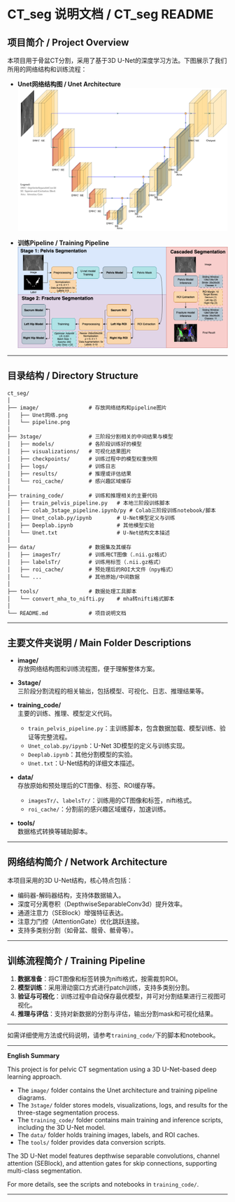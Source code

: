 # CT_seg 说明文档 / CT_seg README

## 项目简介 / Project Overview

本项目用于骨盆CT分割，采用了基于3D U-Net的深度学习方法。下图展示了我们所用的网络结构和训练流程：

- **Unet网络结构图 / Unet Architecture**  
  ![Unet网络](image/Unet_network.png)

- **训练Pipeline / Training Pipeline**  
  ![Pipeline](image/pipeline_black.png)

---

## 目录结构 / Directory Structure

```
ct_seg/
│
├── image/                # 存放网络结构和pipeline图片
│   ├── Unet网络.png
│   └── pipeline.png
│
├── 3stage/               # 三阶段分割相关的中间结果与模型
│   ├── models/           # 各阶段训练好的模型
│   ├── visualizations/   # 可视化结果图片
│   ├── checkpoints/      # 训练过程中的模型权重快照
│   ├── logs/             # 训练日志
│   ├── results/          # 推理或评估结果
│   └── roi_cache/        # 感兴趣区域缓存
│
├── training_code/        # 训练和推理相关的主要代码
│   ├── train_pelvis_pipeline.py   # 本地三阶段训练脚本
│   ├── colab_3stage_pipeline.ipynb/py # Colab三阶段训练notebook/脚本
│   ├── Unet_colab.py/ipynb        # U-Net模型定义与训练
│   ├── Deeplab.ipynb              # 其他模型实验
│   └── Unet.txt                   # U-Net结构文本描述
│
├── data/                 # 数据集及其缓存
│   ├── imagesTr/         # 训练用CT图像（.nii.gz格式）
│   ├── labelsTr/         # 训练用标签（.nii.gz格式）
│   ├── roi_cache/        # 预处理后的ROI大文件（npy格式）
│   └── ...               # 其他原始/中间数据
│
├── tools/                # 数据处理工具脚本
│   └── convert_mha_to_nifti.py    # mha转nifti格式脚本
│
└── README.md             # 项目说明文档
```

---

## 主要文件夹说明 / Main Folder Descriptions

- **image/**  
  存放网络结构图和训练流程图，便于理解整体方案。

- **3stage/**  
  三阶段分割流程的相关输出，包括模型、可视化、日志、推理结果等。

- **training_code/**  
  主要的训练、推理、模型定义代码。  
  - `train_pelvis_pipeline.py`：主训练脚本，包含数据加载、模型训练、验证等完整流程。  
  - `Unet_colab.py/ipynb`：U-Net 3D模型的定义与训练实现。  
  - `Deeplab.ipynb`：其他分割模型的实验。  
  - `Unet.txt`：U-Net结构的详细文本描述。

- **data/**  
  存放原始和预处理后的CT图像、标签、ROI缓存等。  
  - `imagesTr/`、`labelsTr/`：训练用的CT图像和标签，nifti格式。  
  - `roi_cache/`：分割前的感兴趣区域缓存，加速训练。

- **tools/**  
  数据格式转换等辅助脚本。

---

## 网络结构简介 / Network Architecture

本项目采用的3D U-Net结构，核心特点包括：
- 编码器-解码器结构，支持体数据输入。
- 深度可分离卷积（DepthwiseSeparableConv3d）提升效率。
- 通道注意力（SEBlock）增强特征表达。
- 注意力门控（AttentionGate）优化跳跃连接。
- 支持多类别分割（如骨盆、髋骨、骶骨等）。

---

## 训练流程简介 / Training Pipeline

1. **数据准备**：将CT图像和标签转换为nifti格式，按需裁剪ROI。
2. **模型训练**：采用滑动窗口方式进行patch训练，支持多类别分割。
3. **验证与可视化**：训练过程中自动保存最优模型，并可对分割结果进行三视图可视化。
4. **推理与评估**：支持对新数据的分割与评估，输出分割mask和可视化结果。

---

如需详细使用方法或代码说明，请参考`training_code/`下的脚本和notebook。

---

**English Summary**

This project is for pelvic CT segmentation using a 3D U-Net-based deep learning approach.  
- The `image/` folder contains the Unet architecture and training pipeline diagrams.
- The `3stage/` folder stores models, visualizations, logs, and results for the three-stage segmentation process.
- The `training_code/` folder contains main training and inference scripts, including the 3D U-Net model.
- The `data/` folder holds training images, labels, and ROI caches.
- The `tools/` folder provides data conversion scripts.

The 3D U-Net model features depthwise separable convolutions, channel attention (SEBlock), and attention gates for skip connections, supporting multi-class segmentation.

For more details, see the scripts and notebooks in `training_code/`.

---